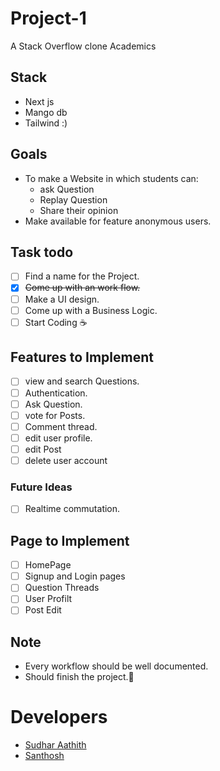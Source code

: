 # Project-1
A Stack Overflow clone Academics

## Stack
- Next js
- Mango db
- Tailwind :)

## Goals
- To make a Website in which students can:
  - ask Question
  - Replay Question
  - Share their opinion
- Make available for feature anonymous users.

## Task todo 
- [ ] Find a name for the Project.
- [X] ~~Come up with an work flow.~~
- [ ] Make a UI design.
- [ ] Come up with a Business Logic.
- [ ] Start Coding ☕

## Features to Implement
- [ ] view and search Questions.
- [ ] Authentication.
- [ ] Ask Question.
- [ ] vote for Posts.
- [ ] Comment thread.
- [ ] edit user profile.
- [ ] edit Post
- [ ] delete user account
      
### Future Ideas
- [ ] Realtime commutation.

## Page to Implement
- [ ] HomePage
- [ ] Signup and Login pages
- [ ] Question Threads
- [ ] User Profilt
- [ ] Post Edit

## Note
- Every workflow should be well documented.
- Should finish the project.🥲

# Developers 

- [Sudhar Aathith](https://github.com/sudharaathith/)
- [Santhosh](https://github.com/Santhoshnov)
